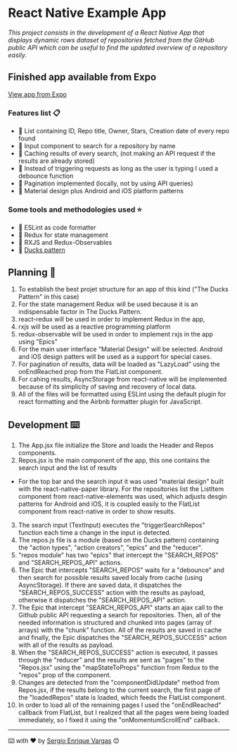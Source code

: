 # React Native Example App

_This project consists in the development of a React Native App that displays dynamic rows dataset of repositories fetched from the GitHub public API which can be useful to find the updated overview of a repository easily._

## Finished app available from Expo
[View app from Expo](https://expo.io/@unvalerio/react-native-example-sergio)

### Features list 📋

* 🍺 List containing ID, Repo title, Owner, Stars, Creation date of every repo found
* 🍺 Input component to search for a repository by name
* 🍺 Caching results of every search, (not making an API request if the results are already stored)
* 🍺 Instead of triggering requests as long as the user is typing I used a debounce function
* 🍺 Pagination implemented (locally, not by using API queries)
* 🍺 Material design plus Android and iOS platform patterns

### Some tools and methodologies used ⭐

* 🍺 ESLint as code formatter
* 🍺 Redux for state management
* 🍺 RXJS and Redux-Observables
* 🍺 [Ducks pattern](https://github.com/erikras/ducks-modular-redux)

## Planning 📝

1. To establish the best projet structure for an app of this kind ("The Ducks Pattern" in this case)
2. For the state management Redux will be used because it is an indispensable factor in The Ducks Pattern.
3. react-redux will be used in order to implement Redux in the app, 
4. rxjs will be used as a reactive programming platform
5. redux-observable will be used in order to implement rxjs in the app using "Epics"
6. For the main user interface "Material Design" will be selected. Android and iOS design patters will be used as a support for special cases.
7. For pagination of results, data will be loaded as "LazyLoad" using the onEndReached prop from the FlatList component.
8. For cahing results, AsyncStorage from react-native will be implemented because of its simplicity of saving and recovery of local data.
9. All of the files will be formatted using ESLint using the default plugin for react formatting and the Airbnb formatter plugin for JavaScript.

## Development ⌨️

1. The App.jsx file initialize the Store and loads the Header and Repos components.
2. Repos.jsx is the main component of the app, this one contains the search input and the list of results
  * For the top bar and the search input it was used "material design" built with the react-native-paper library. For the repositories list the ListItem component from react-native-elements was used, which adjusts desgin patterns for Android and iOS, it is coupled easily to the FlatList component from react-native in order to show results.
3. The search input (TextInput) executes the "triggerSearchRepos" function each time a change in the input is detected.
4. The repos.js file is a module (based on the Ducks pattern) containing the "action types", "action creators", "epics" and the "reducer".
5. "repos module" has two "epics" that intercept the "SEARCH_REPOS" and "SEARCH_REPOS_API" actions.
6. The Epic that intercepts "SEARCH_REPOS" waits for a "debounce" and then search for possible results saved localy from cache (using AsyncStorage). If there are saved data, it dispatches the "SEARCH_REPOS_SUCCESS" action with the results as payload, otherwise it dispatches the "SEARCH_REPOS_API" action.
7. The Epic that intercept "SEARCH_REPOS_API" starts an ajax call to the Github public API requesting a search for repositories. Then, all of the needed information is structured and chunked into pages (array of arrays) with the "chunk" function. All of the results are saved in cache and finally, the Epic dispatches the "SEARCH_REPOS_SUCCESS" action with all of the results as payload.
8. When the "SEARCH_REPOS_SUCCESS" action is executed, it passes through the "reducer" and the results are sent as "pages" to the "Repos.jsx" using the "mapStateToProps" function from Redux to the "repos" prop of the component.
9. Changes are detected from the "componentDidUpdate" method from Repos.jsx, if the results belong to the current search, the first page of the "loadedRepos" state is loaded, which feeds the FlatList component.
10. In order to load all of the remaining pages I used the "onEndReached" callback from FlatList, but I realized that all the pages were being loaded immediately, so I fixed it using the "onMomentumScrollEnd" callback.

---
⌨️ with ❤️ by [Sergio Enrique Vargas](https://github.com/SergioEnrique) 😊